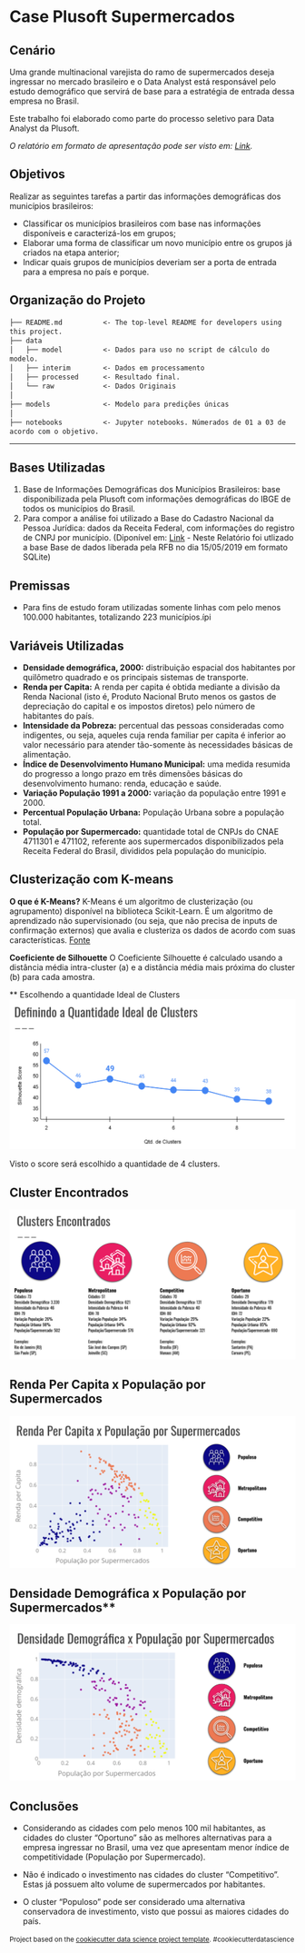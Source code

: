 Case Plusoft Supermercados
==============================

## Cenário
Uma grande multinacional varejista do ramo de supermercados deseja ingressar no mercado brasileiro e o Data Analyst está responsável pelo estudo demográfico que servirá de base para a estratégia de entrada dessa empresa no Brasil.

Este trabalho foi elaborado como parte do processo seletivo para Data Analyst da Plusoft.

*O relatório em formato de apresentação pode ser visto em: [Link](https://docs.google.com/presentation/d/1Q5pxOEcnfcEVwr7Mubu5WsN-dPrkDzU6o4qPu6xu6C8/edit?usp=sharing).*

## Objetivos

Realizar as seguintes tarefas a partir das informações demográficas dos municípios brasileiros:
-  Classificar os municípios brasileiros com base nas informações disponíveis e caracterizá-los em grupos;
- Elaborar uma forma de classificar um novo município entre os grupos já criados na etapa anterior;
- Indicar quais grupos de municípios deveriam ser a porta de entrada para a empresa no país e porque.


Organização do Projeto
------------

    ├── README.md          <- The top-level README for developers using this project.
    ├── data
    │   ├── model          <- Dados para uso no script de cálculo do modelo.
    │   ├── interim        <- Dados em processamento
    │   ├── processed      <- Resultado final.
    │   └── raw            <- Dados Originais
    │
    ├── models             <- Modelo para predições únicas
    │
    ├── notebooks          <- Jupyter notebooks. Númerados de 01 a 03 de acordo com o objetivo.

--------

## Bases Utilizadas
1. Base de Informações Demográficas dos Municípios Brasileiros: base disponibilizada pela Plusoft com informações demográficas do IBGE de todos os municípios do Brasil.
2. Para compor a análise foi utilizado a Base do Cadastro Nacional da Pessoa Jurídica: dados da Receita Federal, com informações do registro de CNPJ por município. (Diponível em: [Link](https://github.com/georgevbsantiago/qsacnpj) - Neste Relatório foi utlizado a base Base de dados liberada pela RFB no dia 15/05/2019 em formato SQLite)

## Premissas
- Para fins de estudo foram utilizadas somente linhas com pelo menos 100.000 habitantes, totalizando 223 municípios.ípi

## Variáveis Utilizadas
- **Densidade demográfica, 2000:** distribuição espacial dos habitantes por quilômetro quadrado e os principais sistemas de transporte. 
- **Renda per Capita:** A renda per capita é obtida mediante a divisão da Renda Nacional (isto é, Produto Nacional Bruto menos os gastos de depreciação do capital e os impostos diretos) pelo número de habitantes do país. 
- **Intensidade da Pobreza:** percentual das pessoas consideradas como indigentes, ou seja, aqueles cuja renda familiar per capita é inferior ao valor necessário para atender tão-somente às necessidades básicas de alimentação. 
- **Índice de Desenvolvimento Humano Municipal:** uma medida resumida do progresso a longo prazo em três dimensões básicas do desenvolvimento humano: renda, educação e saúde. 
- **Variação População 1991 a 2000:** variação da população entre 1991 e 2000.
- **Percentual População Urbana:** População Urbana sobre a população total.
- **População por Supermercado:** quantidade total de CNPJs do CNAE 4711301 e 471102, referente aos supermercados disponibilizados pela Receita Federal do Brasil, divididos pela população do município.

## Clusterização com K-means
**O que é K-Means?**
K-Means é um algoritmo de clusterização (ou agrupamento) disponível na biblioteca Scikit-Learn. É um algoritmo de aprendizado não supervisionado (ou seja, que não precisa de inputs de confirmação externos) que avalia e clusteriza os dados de acordo com suas características. [Fonte](https://medium.com/programadores-ajudando-programadores/k-means-o-que-%C3%A9-como-funciona-aplica%C3%A7%C3%B5es-e-exemplo-em-python-6021df6e2572)

**Coeficiente de Silhouette**
O Coeficiente Silhouette é calculado usando a distância média intra-cluster (a) e a distância média mais próxima do cluster (b) para cada amostra.

** Escolhendo a quantidade Ideal de Clusters
![Gráfico com a quantidade Ideal de Clusters](reports/figures/Quantidade_Ideal_Clusters.png)

Visto o score será escolhido a quantidade de 4 clusters.

## Cluster Encontrados
![Clusters Encontrados](reports/figures/Clusters_encontrados.png)

## Renda Per Capita x População por Supermercados
![Renda Per Capita x População por Supermercados](reports/figures/Renda_per_capita.png)

## Densidade Demográfica x População por Supermercados**
![Densidade Demográfica x População por Supermercados](reports/figures/Densidade_Demografica.png)

## Conclusões
- Considerando as cidades com pelo menos 100 mil habitantes, as cidades do cluster “Oportuno” são as melhores alternativas para a empresa ingressar no Brasil, uma vez que apresentam menor índice de competitividade (População por Supermercado).

- Não é indicado o investimento nas cidades do cluster “Competitivo”. Estas já possuem alto volume de supermercados por habitantes.

- O cluster “Populoso” pode ser considerado uma alternativa conservadora de investimento, visto que possui as maiores cidades do país.



<p><small>Project based on the <a target="_blank" href="https://drivendata.github.io/cookiecutter-data-science/">cookiecutter data science project template</a>. #cookiecutterdatascience</small></p>

